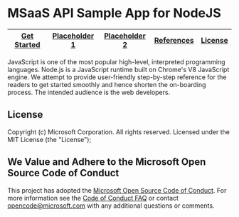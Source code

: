 # MSaaS API Sample App for NodeJS

| [Get Started]() | [Placeholder 1]() | [Placeholder 2]() | [References](https://github.com/MsaasAPI/API/wiki/References) | [License](https://github.com/MsaasAPI/API/blob/master/LICENSE)
| --- | --- | --- | --- | --- |

JavaScript is one of the most popular high-level, interpreted programming languages. Node.js is a JavaScript runtime built on Chrome's V8 JavaScript engine. We attempt to provide user-friendly step-by-step reference for the readers to get started smoothly and hence shorten the on-boarding process. The intended audience is the web developers.

## License
Copyright (c) Microsoft Corporation.  All rights reserved. Licensed under the MIT License (the "License");

## We Value and Adhere to the Microsoft Open Source Code of Conduct
This project has adopted the [Microsoft Open Source Code of Conduct](https://opensource.microsoft.com/codeofconduct/). For more information see the [Code of Conduct FAQ](https://opensource.microsoft.com/codeofconduct/faq/) or contact [opencode@microsoft.com](mailto:opencode@microsoft.com) with any additional questions or comments.
